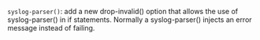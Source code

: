 `syslog-parser()`: add a new drop-invalid() option that allows the use of
syslog-parser() in if statements. Normally a syslog-parser() injects an
error message instead of failing.
